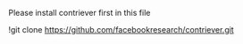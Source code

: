 Please install contriever first in this file

!git clone https://github.com/facebookresearch/contriever.git
